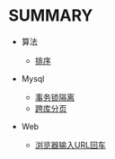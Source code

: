# SUMMARY

* 算法
  - [排序](Algorithm/排序.md) 

* Mysql
  - [事务锁隔离](Mysql/事务锁隔离.md)
  - [跨库分页](Mysql/跨库分页.md)

* Web
  - [浏览器输入URL回车](Web/浏览器输入URL回车.md)